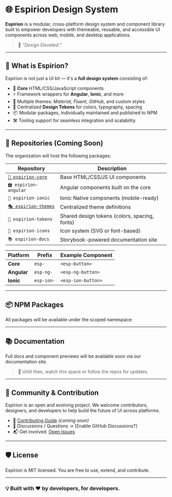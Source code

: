 
# 🌐 Espirion Design System

**Espirion** is a modular, cross-platform design system and component library built to empower developers with themeable, reusable, and accessible UI components across web, mobile, and desktop applications.

> 🚀 *“Design Elevated.”*

---

## 🧩 What is Espirion?

Espirion is not just a UI kit — it's a **full design system** consisting of:

- 🔗 **Core** HTML/CSS/JavaScript components
- ⚡ Framework wrappers for **Angular**, **Ionic**, and more
- 🎨 Multiple themes: *Material, Fluent, GitHub*, and custom styles
- 🎯 Centralized **Design Tokens** for colors, typography, spacing
- 📦 Modular packages, individually maintained and published to NPM
- 🛠️ Tooling support for seamless integration and scalability

---

## 📁 Repositories (Coming Soon)

The organization will host the following packages:

| Repository              | Description                                     |
|--------------------------|-------------------------------------------------|
| [`🔧 espirion-core`](https://github.com/Espirion/espirion-core) | Base HTML/CSS/JS UI components |
| `🅰️ espirion-angular`       | Angular components built on the core            |
| `📱 espirion-ionic`         | Ionic Native components (mobile-ready)          |
| [`🎭 espirion-themes`](https://github.com/Espirion/espirion-themes)        | Centralized theme definitions                   |
| `🎯 espirion-tokens`        | Shared design tokens (colors, spacing, fonts)   |
| `🎨 espirion-icons`         | Icon system (SVG or font-based)                 |
| `📚 espirion-docs`          | Storybook-powered documentation site            |

| Platform          | Prefix     | Example Component  |
| ----------------- | ---------- | ------------------ |
| **Core** | `esp-`     | `<esp-button>`     |
| **Angular**       | `esp-ng-`  | `<esp-ng-button>`  |
| **Ionic**         | `esp-ion-` | `<esp-ion-button>` |

---

## 📦 NPM Packages

All packages will be available under the scoped namespace:


---

## 📚 Documentation

Full docs and component previews will be available soon via our documentation site.

> 🧪 Until then, watch this space or follow the repos for updates.

---

## 👥 Community & Contribution

Espirion is an open and evolving project. We welcome contributors, designers, and developers to help build the future of UI across platforms.

- 📖 [Contributing Guide](https://github.com/Espirion/.github/blob/main/CONTRIBUTING.md) *(coming soon)*
- 💬 Discussions / Questions → [Enable GitHub Discussions?]
- 📬 Get involved: [Open Issues](https://github.com/orgs/Espirion/projects)

---

## 🛡 License

Espirion is MIT licensed. You are free to use, extend, and contribute.

---

### 💡 Built with ❤️ by developers, for developers.


